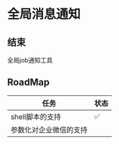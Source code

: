# 全局消息通知

## 结束

全局job通知工具

## RoadMap

| 任务          | 状态 |
|-------------|----|
| shell脚本的支持  | ✅  |
| 参数化对企业微信的支持 |    |



